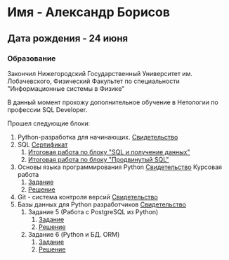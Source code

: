 # Имя - Александр Борисов
## Дата рождения - 24 июня

### Образование

Закончил Нижегородский Государственный Университет им. Лобачевского, Физический Факультет по специальности "Информационные системы в Физике"

В данный момент прохожу дополнительное обучение в Нетологии по профессии SQL Developer.

Прошел следующие блоки:
1.  Python-разработка для
начинающих. [Свидетельство](https://github.com/sanych79/mysertificate/blob/main/certificate_python.pdf)
2. SQL [Сертификат](https://github.com/sanych79/mysertificate/blob/main/certificate_sql.pdf)
   1. [Итоговая работа по блоку "SQL и получение данных"](https://github.com/sanych79/aboutme/tree/main/SQL/final_work_sql)
   2. [Итоговая работа по блоку "Продвинутый SQL"](https://github.com/sanych79/aboutme/tree/main/SQL/final_wirk_sql_pro)
3. Основы языка программирования Python [Свидетельство](https://github.com/sanych79/mysertificate/blob/main/certificate_main_python.pdf)
   Курсовая работа
      1. [Задание](https://github.com/netology-code/py-diplom-basic)
      2. [Решение](https://github.com/sanych79/vk_yd)
4. Git - система контроля версий [Свидетельство](https://github.com/sanych79/mysertificate/blob/main/certificate_git.pdf)
5. Базы данных для Python разработчиков [Свидетельство](https://github.com/sanych79/mysertificate/blob/main/python_sql.pdf)
   1. Задание 5 (Работа с PostgreSQL из Python)
      1. [Задание](https://github.com/netology-code/py-homeworks-db/tree/video/05-psycopg)
      2. [Решение](https://github.com/sanych79/PY_SQL_HW4/)
   2. Задание 6 (Python и БД. ORM)
      1. [Задание](https://github.com/netology-code/py-homeworks-db/tree/video/06-orm)
      2. [Решение](https://github.com/sanych79/PY_SQL_6/)